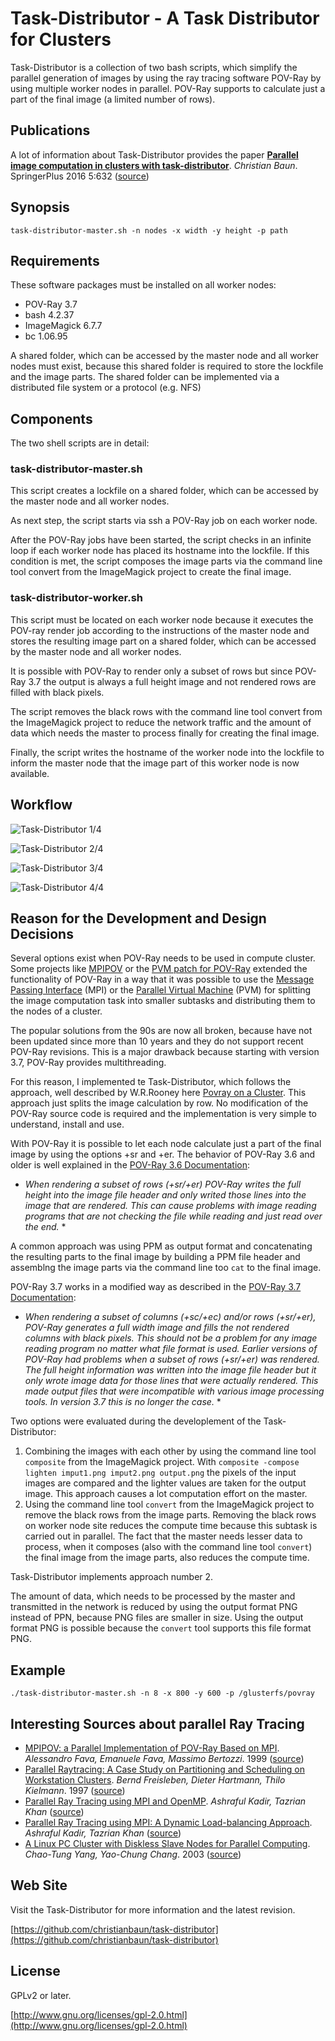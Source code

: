 # Task-Distributor - A Task Distributor for Clusters


Task-Distributor is a collection of two bash scripts, which simplify the 
parallel generation of images by using the ray tracing software POV-Ray by using 
multiple worker nodes in parallel. POV-Ray supports to calculate just a part of 
the final image (a limited number of rows). 

## Publications

A lot of information about Task-Distributor provides the paper [**Parallel image computation in clusters with task-distributor**](wiki/documents/Parallel_image_computation_in_clusters_with_task_distributor_SpringerPlus_2016.pdf). *Christian Baun*. SpringerPlus 2016 5:632 ([source](http://springerplus.springeropen.com/articles/10.1186/s40064-016-2254-x))

## Synopsis

`task-distributor-master.sh -n nodes -x width -y height -p path`

## Requirements

These software packages must be installed on all worker nodes:

- POV-Ray 3.7
- bash 4.2.37
- ImageMagick 6.7.7
- bc 1.06.95

A shared folder, which can be accessed by the master node and all 
worker nodes must exist, because this shared folder is required to store the 
lockfile and the image parts. The shared folder can be implemented via a 
distributed file system or a protocol (e.g. NFS) 

## Components 

The two shell scripts are in detail:

### task-distributor-master.sh

This script creates a lockfile on a shared folder, which can be accessed by the 
master node and all worker nodes.

As next step, the script starts via ssh a POV-Ray job on each worker node. 

After the POV-Ray jobs have been started, the script checks in an infinite loop 
if each worker node has placed its hostname into the lockfile. If this 
condition is met, the script composes the image parts via the command line tool 
convert from the ImageMagick project to create the final image.

### task-distributor-worker.sh

This script must be located on each worker node because it executes the POV-ray 
render job according to the instructions of the master node and stores the 
resulting image part on a shared folder, which can be accessed by the master 
node and all worker nodes.

It is possible with POV-Ray to render only a subset of rows but since POV-Ray 
3.7 the output is always a full height image and not rendered rows are filled 
with black pixels. 

The script removes the black rows with the command line tool convert from the 
ImageMagick project to reduce the network traffic and the amount of data which 
needs the master to process finally for creating the final image.

Finally, the script writes the hostname of the worker node into the lockfile to 
inform the master node that the image part of this worker node is now available.

## Workflow

![Task-Distributor 1/4](documentation/images/Task_Distributor_Workflow_part1.png)

![Task-Distributor 2/4](documentation/images/Task_Distributor_Workflow_part2.png)

![Task-Distributor 3/4](documentation/images/Task_Distributor_Workflow_part3.png)

![Task-Distributor 4/4](documentation/images/Task_Distributor_Workflow_part4.png)

## Reason for the Development and Design Decisions

Several options exist when POV-Ray needs to be used in compute cluster. Some projects like [MPIPOV](http://www.ce.unipr.it/research/parma2/povray/povray.html) or the [PVM patch for POV-Ray](http://pvmpov.sourceforge.net) extended the functionality of POV-Ray in a way that it was possible to use the [Message Passing Interface](http://www.mcs.anl.gov/research/projects/mpi/) (MPI) or the [Parallel Virtual Machine](http://www.csm.ornl.gov/pvm/pvm_home.html) (PVM) for splitting the image computation task into smaller subtasks and distributing them to the nodes of a cluster.

The popular solutions from the 90s are now all broken, because have not been updated since more than 10 years and they do not support recent POV-Ray revisions. This is a major drawback because starting with version 3.7, POV-Ray provides multithreading.

For this reason, I implemented te Task-Distributor, which follows the approach, well described by W.R.Rooney here [Povray on a Cluster](http://homepages.ihug.co.nz/~wrooney/present/povclust.html). This approach just splits the image calculation by row. No modification of the POV-Ray source code is required and the implementation is very simple to understand, install and use.

With POV-Ray it is possible to let each node calculate just a part of the final image by using the options +sr and +er. The behavior of POV-Ray 3.6 and older is well explained in the [POV-Ray 3.6 Documentation](http://www.povray.org/documentation/view/3.6.0/217/):

* *When rendering a subset of rows (+sr/+er) POV-Ray writes the full height into the image file header and only writed those lines into the image that are rendered. This can cause problems with image reading programs that are not checking the file while reading and just read over the end.* *

A common approach was using PPM as output format and concatenating the resulting parts to the final image by building a PPM file header and assemblng the image parts via the command line too `cat` to the final image.

POV-Ray 3.7 works in a modified way as described in the [POV-Ray 3.7 Documentation](http://www.povray.org/documentation/3.7.0/r3_2.html):

* *When rendering a subset of columns (+sc/+ec) and/or rows (+sr/+er), POV-Ray generates a full width image and fills the not rendered columns with black pixels. This should not be a problem for any image reading program no matter what file format is used. Earlier versions of POV-Ray had problems when a subset of rows (+sr/+er) was rendered. The full height information was written into the image file header but it only wrote image data for those lines that were actually rendered. This made output files that were incompatible with various image processing tools. In version 3.7 this is no longer the case.* *

Two options were evaluated during the developlement of the Task-Distributor:

1. Combining the images with each other by using the command line tool `composite` from the ImageMagick project. With `composite -compose lighten imput1.png imput2.png output.png` the pixels of the input images are compared and the lighter values are taken for the output image. This approach causes a lot computation effort on the master.
2. Using the command line tool `convert` from the ImageMagick project to remove the black rows from the image parts. Removing the black rows on worker node site reduces the compute time because this subtask is carried out in parallel. The fact that the master needs lesser data to process, when it composes (also with the command line tool `convert`) the final image from the image parts, also reduces the compute time.

Task-Distributor implements approach number 2.

The amount of data, which needs to be processed by the master and transmitted in the network is reduced by using the output format PNG instead of PPN, because PNG files are smaller in size. Using the output format PNG is possible because the `convert` tool supports this file format PNG.

## Example

`./task-distributor-master.sh -n 8 -x 800 -y 600 -p /glusterfs/povray`

## Interesting Sources about parallel Ray Tracing

-  [MPIPOV: a Parallel Implementation of POV-Ray Based on MPI](documentation/literature/fava.pdf). *Alessandro Fava, Emanuele Fava, Massimo Bertozzi*. 1999 ([source](http://www.ce.unipr.it/people/bertozzi/pap/cr/fava.ps.gz))
- [Parallel Raytracing: A Case Study on Partitioning and Scheduling on Workstation Clusters](documentation/literature/hicss97-sched.pdf). *Bernd Freisleben, Dieter Hartmann, Thilo Kielmann*. 1997 ([source](http://www.few.vu.nl/~kielmann/papers/hicss97-sched.pdf))
- [Parallel Ray Tracing using MPI and OpenMP](documentation/literature/parallel-ray-tracing.pdf). *Ashraful Kadir, Tazrian Khan* ([source](http://www.csc.kth.se/~smakadir/parallel-ray-tracing.pdf))
- [Parallel Ray Tracing using MPI: A Dynamic Load-balancing Approach](documentation/literature/parallel-ray-tracing-dynamic-loadbalancing.pdf). *Ashraful Kadir, Tazrian Khan* ([source](http://www.csc.kth.se/~smakadir/parallel-ray-tracing-dynamic-loadbalancing.pdf))
- [A Linux PC Cluster with Diskless Slave Nodes for Parallel Computing](documentation/literature/CTHPC2003-12.pdf). *Chao-Tung Yang, Yao-Chung Chang*. 2003 ([source](http://parallel.iis.sinica.edu.tw/cthpc2003/papers/CTHPC2003-12.pdf))

## Web Site

Visit the Task-Distributor for more information and the latest revision.

[https://github.com/christianbaun/task-distributor](https://github.com/christianbaun/task-distributor)

## License

GPLv2 or later.

[http://www.gnu.org/licenses/gpl-2.0.html](http://www.gnu.org/licenses/gpl-2.0.html)
